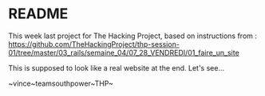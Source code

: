 # README

This week last project for The Hacking Project, based on instructions from : https://github.com/TheHackingProject/thp-session-01/tree/master/03_rails/semaine_04/07_28_VENDREDI/01_faire_un_site

This is supposed to look like a real website at the end.
Let's see...

~vince~teamsouthpower~THP~